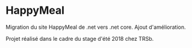 # HappyMeal

Migration du site HappyMeal de .net vers .net core.
Ajout d'amélioration.

Projet réalisé dans le cadre du stage d'été 2018 chez TRSb.
